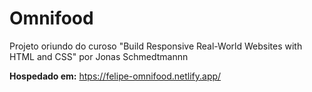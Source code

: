 # Omnifood

Projeto oriundo do curoso "Build Responsive Real-World Websites with HTML and CSS" por Jonas Schmedtmannn

**Hospedado em:** <htps://felipe-omnifood.netlify.app/>

